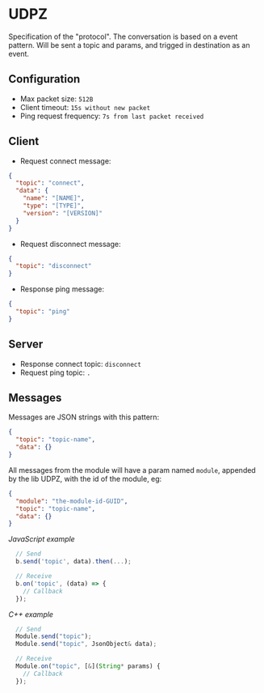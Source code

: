 
 # UDPZ
Specification of the "protocol".
The conversation is based on a event pattern. Will be sent a topic and params, and trigged in destination as an event.

## Configuration
- Max packet size: `512B`
- Client timeout: `15s without new packet`
- Ping request frequency: `7s from last packet received`

## Client
- Request connect message:
```json
{
  "topic": "connect",
  "data": {
    "name": "[NAME]",
    "type": "[TYPE]",
    "version": "[VERSION]"
  }
}
```

- Request disconnect message:
```json
{
  "topic": "disconnect"
}
```

- Response ping message:
```json
{
  "topic": "ping"
}
```

## Server
- Response connect topic: `disconnect`
- Request ping topic: `.`

## Messages
Messages are JSON strings with this pattern:

```json
{
  "topic": "topic-name",
  "data": {}
}
```

All messages from the module will have a param named `module`, appended by the lib UDPZ, with the id of the module, eg:
```json
{
  "module": "the-module-id-GUID",
  "topic": "topic-name",
  "data": {}
}
```


*JavaScript example*

```js
  // Send
  b.send('topic', data).then(...);

  // Receive
  b.on('topic', (data) => {
    // Callback
  });
```

*C++ example*

```js
  // Send
  Module.send("topic");
  Module.send("topic", JsonObject& data);

  // Receive
  Module.on("topic", [&](String* params) {
    // Callback
  });
```
